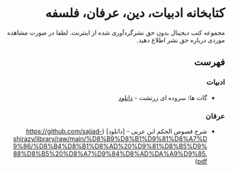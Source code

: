 <div dir="rtl">

# کتابخانه ادبیات، دین، عرفان، فلسفه

مجموعه کتب دیجیتال بدون حق نشرگردآوری شده از اینترنت. لطفا در صورت مشاهده موردی درباره حق نشر اطلاع دهید.

## فهرست

### ادبیات

- گات ها: سروده ای زرتشت - [دانلود](https://github.com/sajjad-shirazy/library/raw/main/%D8%A7%D8%AF%D8%A8%DB%8C%D8%A7%D8%AA/%DA%AF%D8%A7%D8%AA%20%D9%87%D8%A7%20-%20%D8%B3%D8%B1%D9%88%D8%AF%D9%87%20%D9%87%D8%A7%DB%8C%20%D8%B2%D8%B1%D8%AA%D8%B4%D8%AA.pdf)

### عرفان

- شرح فصوص الحکم ابن عربی - [دانلود] (https://github.com/sajjad-shirazy/library/raw/main/%D8%B9%D8%B1%D9%81%D8%A7%D9%86/%D8%B4%D8%B1%D8%AD%20%D9%81%D8%B5%D9%88%D8%B5%20%D8%A7%D9%84%D8%AD%DA%A9%D9%85.pdf)

</div>
